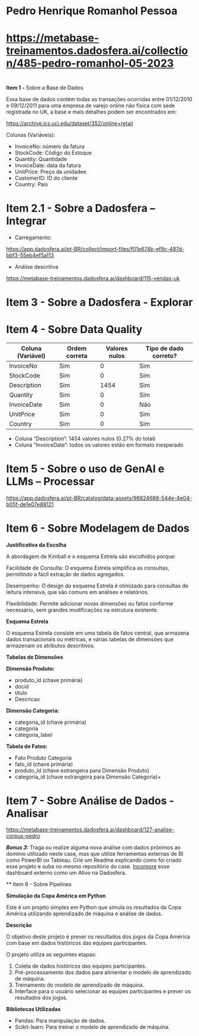# **Pedro Henrique Romanhol Pessoa**

# <https://metabase-treinamentos.dadosfera.ai/collection/485-pedro-romanhol-05-2023>

#

**Item 1 -** Sobre a Base de Dados

Essa base de dados contém todas as transações ocorridas entre 01/12/2010 e 09/12/2011 para uma empresa de varejo online não física com sede registrada no UK, a base e mais detalhes podem ser encontrados em:

<https://archive.ics.uci.edu/dataset/352/online+retail>

Colunas (Variáveis):

- InvoiceNo: número da fatura
- StockCode: Código do Estoque
- Quantity: Quantidade
- InvoiceDate: data da fatura
- UnitPrice: Preço da unidadee
- CustomerID: ID do cliente
- Country: Pais

# **Item 2.1 -** Sobre a Dadosfera – Integrar

- Carregamento:

<https://app.dadosfera.ai/pt-BR/collect/import-files/f01e674b-ef9c-487d-bbf3-55eb4ef5a113>

- Análise descritiva

<https://metabase-treinamentos.dadosfera.ai/dashboard/115-vendas-uk>

# **Item 3 -** Sobre a Dadosfera - Explorar

# **Item 4 -** Sobre Data Quality

| Coluna (Variável) | Ordem correta | Valores nulos | Tipo de dado correto? |
| --- | --- | --- | --- |
| InvoiceNo | Sim | 0   | Sim |
| StockCode | Sim | 0   | Sim |
| Description | Sim | 1454 | Sim |
| Quantity | Sim | 0   | Sim |
| InvoiceDate | Sim | 0   | Não |
| UnitPrice | Sim | 0   | Sim |
| Country | Sim | 0   | Sim |

- Coluna “Description”: 1454 valores nulos (0.27% do total)
- Coluna “InvoiceDate”: todos os valores estão em formato inesperado

# **Item 5 -** Sobre o uso de GenAI e LLMs – Processar

<https://app.dadosfera.ai/pt-BR/catalog/data-assets/96824688-544e-4e04-b05f-de1e07e88121>

# Item 6 - Sobre Modelagem de Dados

**Justificativa da Escolha**

A abordagem de Kimball e o esquema Estrela são escolhidos porque:

Facilidade de Consulta: O esquema Estrela simplifica as consultas, permitindo a fácil extração de dados agregados.

Desempenho: O design do esquema Estrela é otimizado para consultas de leitura intensiva, que são comuns em análises e relatórios.

Flexibilidade: Permite adicionar novas dimensões ou fatos conforme necessário, sem grandes modificações na estrutura existente.

**Esquema Estrela**

O esquema Estrela consiste em uma tabela de fatos central, que armazena dados transacionais ou métricas, e várias tabelas de dimensões que armazenam os atributos descritivos.

**Tabelas de Dimensões**

**Dimensão Produto:**

- produto_id (chave primária)
- docid
- titulo
- Descricao

**Dimensão Categoria:**

- categoria_id (chave primária)
- categoria
- categoria_label

**Tabela de Fatos:**

- Fato Produto Categoria
- fato_id (chave primária)
- produto_id (chave estrangeira para Dimensão Produto)
- categoria_id (chave estrangeira para Dimensão Categoria)+

# **Item 7 -** Sobre Análise de Dados - Analisar

<https://metabase-treinamentos.dadosfera.ai/dashboard/127-analise-corpus-pedro>

**_Bonus 3:_** Traga ou realize alguma nova análise com dados próximos ao domínio utilizado neste case, mas que utilize ferramentas externas de BI como PowerBI ou Tableau. Crie um Readme explicando como foi criado esse projeto e suba no mesmo repositório do case. [Incorpore](https://www.google.com/url?q=https://docs.dadosfera.ai/docs/carregar-ativos-manualmente&sa=D&source=editors&ust=1716474247010282&usg=AOvVaw2v2hMI7iO8ZjF_abZYBBZF) esse dashboard externo como um Ativo na Dadosfera.

** Item  8 - Sobre Pipelines

**Simulação da Copa América em Python**

Este é um projeto simples em Python que simula os resultados da Copa América utilizando aprendizado de máquina e análise de dados.

**Descrição**

O objetivo deste projeto é prever os resultados dos jogos da Copa América com base em dados históricos das equipes participantes.

O projeto utiliza as seguintes etapas:

1. Coleta de dados históricos das equipes participantes.
2. Pré-processamento dos dados para alimentar o modelo de aprendizado de máquina.
3. Treinamento do modelo de aprendizado de máquina.
4. Interface para o usuário selecionar as equipes participantes e prever os resultados dos jogos.

**Bibliotecas Utilizadas**

- Pandas: Para manipulação de dados.
- Scikit-learn: Para treinar o modelo de aprendizado de máquina.

